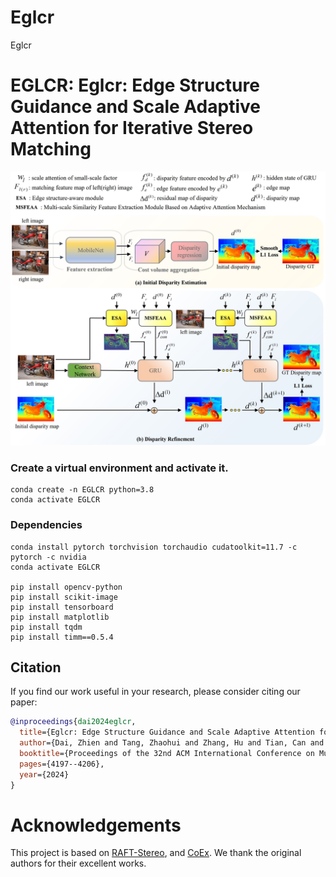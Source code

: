 # Eglcr
Eglcr
# EGLCR: Eglcr: Edge Structure Guidance and Scale Adaptive Attention for Iterative Stereo Matching

<img src="Architecture.jpg">



### Create a virtual environment and activate it.

```
conda create -n EGLCR python=3.8
conda activate EGLCR
```
### Dependencies

```
conda install pytorch torchvision torchaudio cudatoolkit=11.7 -c pytorch -c nvidia
conda activate EGLCR

pip install opencv-python
pip install scikit-image
pip install tensorboard
pip install matplotlib 
pip install tqdm
pip install timm==0.5.4
```


## Citation

If you find our work useful in your research, please consider citing our paper:

```bibtex
@inproceedings{dai2024eglcr,
  title={Eglcr: Edge Structure Guidance and Scale Adaptive Attention for Iterative Stereo Matching},
  author={Dai, Zhien and Tang, Zhaohui and Zhang, Hu and Tian, Can and Pan, Mingjun and Xie, Yongfang},
  booktitle={Proceedings of the 32nd ACM International Conference on Multimedia},
  pages={4197--4206},
  year={2024}
}
```

# Acknowledgements

This project is based on [RAFT-Stereo](https://github.com/princeton-vl/RAFT-Stereo), and [CoEx](https://github.com/antabangun/coex). We thank the original authors for their excellent works.

